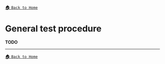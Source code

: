 [:house: `Back to Home`](../home.md)

# General test procedure
**TODO**

---

[:house: `Back to Home`](../home.md)
